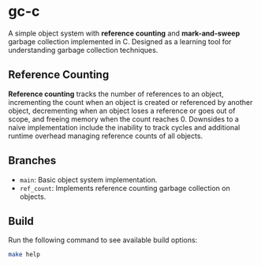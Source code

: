 # gc-c

A simple object system with **reference counting** and **mark-and-sweep** 
garbage collection implemented in C. Designed as a learning tool for 
understanding garbage collection techniques.

## Reference Counting

**Reference counting** tracks the number of references to an object, incrementing
the count when an object is created or referenced by another object, decrementing 
when an object loses a reference or goes out of scope, and freeing memory when the 
count reaches 0. Downsides to a naive implementation include the inability to track 
cycles and additional runtime overhead managing reference counts of all objects.

## Branches

- `main`: Basic object system implementation.
- `ref_count`: Implements reference counting garbage collection on objects.

## Build

Run the following command to see available build options:

```bash
make help
```
